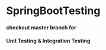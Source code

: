 # SpringBootTesting 

<h4> checkout master branch for</h4>

<h4>Unit Testing & Integration Testing</h4>


